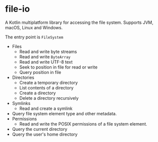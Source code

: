 # file-io

A Kotlin multiplatform library for accessing the file system. Supports JVM, macOS, Linux and Windows.

The entry point is `FileSystem`

- Files
  - Read and write byte streams
  - Read and write `ByteArray`
  - Read and write UTF-8 text
  - Seek to position in file for read or write
  - Query position in file
- Directories
  - Create a temporary directory
  - List contents of a directory
  - Create a directory
  - Delete a directory recursively
- Symlinks
  - Read and create a symlink
- Query file system element type and other metadata.
- Permissions
  - Read and write the POSIX permissions of a file system element.
- Query the current directory
- Query the user's home directory
